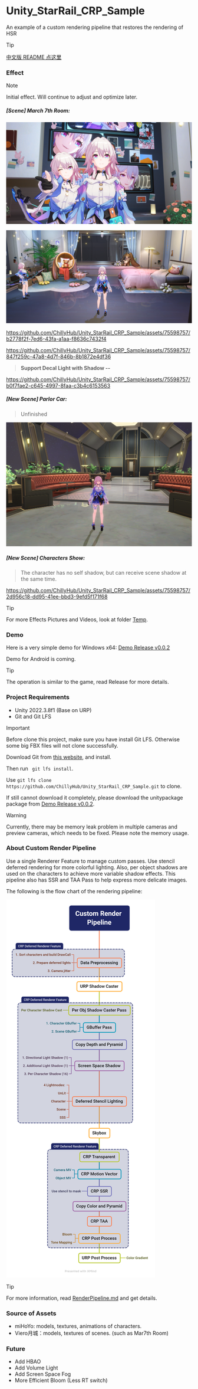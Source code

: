 # Unity_StarRail_CRP_Sample

An example of a custom rendering pipeline that restores the rendering of HSR



> [!TIP]
>
> [中文版 README 点这里](./README_CN.md)



### Effect

> [!NOTE] 
>
> Initial effect. Will continue to adjust and optimize later.

##### [Scene]  March 7th Room:

![6](./Documents~/README.assets/6.png)

![5](./Documents~/README.assets/5.png)

https://github.com/ChillyHub/Unity_StarRail_CRP_Sample/assets/75598757/b2778f2f-7ed6-43fa-a1aa-f8636c7432f4

https://github.com/ChillyHub/Unity_StarRail_CRP_Sample/assets/75598757/847f259c-47a8-4d7f-846b-8b1872e4df36

> **Support Decal Light with Shadow --** 

https://github.com/ChillyHub/Unity_StarRail_CRP_Sample/assets/75598757/b0f7fae2-c645-4997-8faa-c3b4c6153563


##### [New Scene]  Parlor Car:

> Unfinished

![ParlorCar](./README.assets/ParlorCar.png)

##### [New Scene]  Characters Show:

> The character has no self shadow, but can receive scene shadow at the same time.

https://github.com/ChillyHub/Unity_StarRail_CRP_Sample/assets/75598757/2d956c18-dd95-41ee-bbd3-9efd5f171f68

> [!TIP]
>
> For more Effects Pictures and Videos, look at folder [Temp](./Documents~/Temp).

### Demo

Here is a very simple demo for Windows x64: [Demo Release v0.0.2](https://github.com/ChillyHub/Unity_StarRail_CRP_Sample/releases/tag/v0.0.2)

Demo for Android is coming.

> [!Tip]
>
> The operation is similar to the game, read Release for more details.


### Project Requirements

- Unity 2022.3.8f1 (Base on URP)
- Git and Git LFS

> [!IMPORTANT]
>
> Before clone this project, make sure you have install Git LFS. Otherwise some big FBX files will not clone successfully.
>
> Download Git from [this website](https://git-scm.com/downloads), and install. 
>
> Then run   `` git lfs install``.
>
> Use ``git lfs clone https://github.com/ChillyHub/Unity_StarRail_CRP_Sample.git`` to clone.
>
> If still cannot download it completely, please download the unitypackage package from [Demo Release v0.0.2](https://github.com/ChillyHub/Unity_StarRail_CRP_Sample/releases/tag/v0.0.1).

> [!WARNING]
>
> Currently, there may be memory leak problem in multiple cameras and preview cameras, which needs to be fixed. Please note the memory usage.



### About Custom Render Pipeline

Use a single Renderer Feature to manage custom passes. Use stencil deferred rendering for more colorful lighting. Also, per object shadows are used on the characters to achieve more variable shadow effects. This pipeline also has SSR and TAA Pass to help express more delicate images.

The following is the flow chart of the rendering pipeline:

![Custom Render Pipeline](./Documents~/README.assets/CustomRenderPipeline.png)

> [!TIP]
>
> For more information, read [RenderPipeline.md](./Documents~/RenderPipeline.md) and get details.



### Source of Assets

- miHoYo: models, textures, animations of characters.
- Viero月城：models, textures of scenes. (such as Mar7th Room)



### Future

- Add HBAO
- Add Volume Light
- Add Screen Space Fog
- More Efficient Bloom (Less RT switch)
